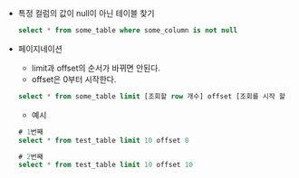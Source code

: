 

- 특정 컬럼의 값이 null이 아닌 테이블 찾기

  ```sql
  select * from some_table where some_column is not null
  ```




- 페이지네이션

  - limit과 offset의 순서가 바뀌면 안된다.
  - offset은 0부터 시작한다.

  ```sql
  select * from some_table limit [조회할 row 개수] offset [조회를 시작 할 row]
  ```

  - 예시

  ```sql
  # 1번째
  select * from test_table limit 10 offset 0
  
  # 2번째
  select * from test_table limit 10 offset 10
  ```

  
